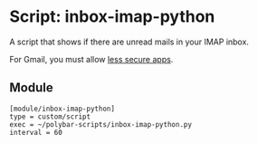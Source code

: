 # Script: inbox-imap-python

A script that shows if there are unread mails in your IMAP inbox.

For Gmail, you must allow [less secure apps](https://myaccount.google.com/security#connectedapps).


## Module

```
[module/inbox-imap-python]
type = custom/script
exec = ~/polybar-scripts/inbox-imap-python.py
interval = 60
```

